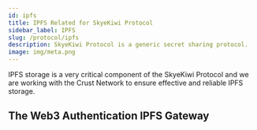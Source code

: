 ```yaml
---
id: ipfs
title: IPFS Related for SkyeKiwi Protocol
sidebar_label: IPFS
slug: /protocol/ipfs
description: SkyeKiwi Protocol is a generic secret sharing protocol. 
image: img/meta.png
---
```


IPFS storage is a very critical component of the SkyeKiwi Protocol and we are working with the Crust Network to ensure effective and reliable IPFS storage. 

## The Web3 Authentication IPFS Gateway

